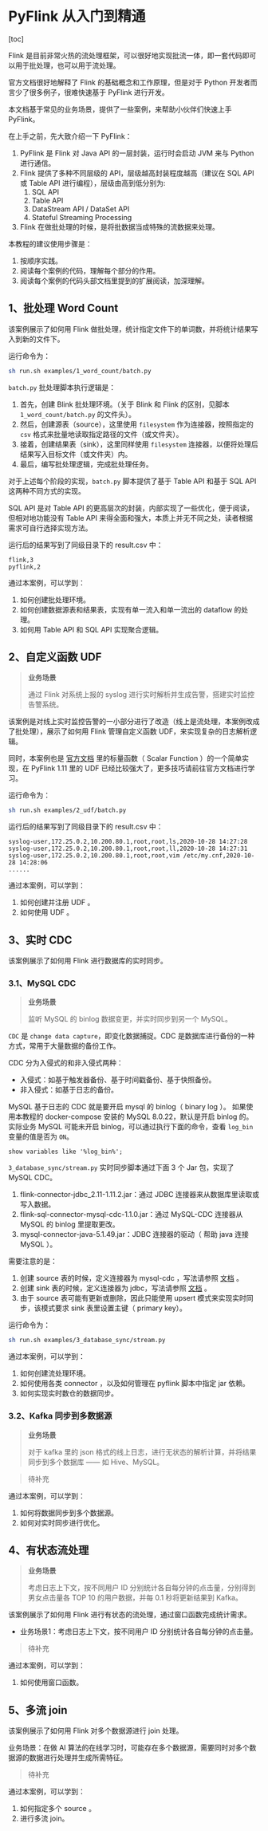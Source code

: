 # PyFlink 从入门到精通

[toc]

Flink 是目前非常火热的流处理框架，可以很好地实现批流一体，即一套代码即可以用于批处理，也可以用于流处理。

官方文档很好地解释了 Flink 的基础概念和工作原理，但是对于 Python 开发者而言少了很多例子，很难快速基于 PyFlink 进行开发。

本文档基于常见的业务场景，提供了一些案例，来帮助小伙伴们快速上手 PyFlink。

在上手之前，先大致介绍一下 PyFlink：
1. PyFlink 是 Flink 对 Java API 的一层封装，运行时会启动 JVM 来与 Python 进行通信。
2. Flink 提供了多种不同层级的 API，层级越高封装程度越高（建议在 SQL API 或 Table API 进行编程），层级由高到低分别为:
    1) SQL API
    2) Table API
    3) DataStream API / DataSet API
    4) Stateful Streaming Processing
3. Flink 在做批处理的时候，是将批数据当成特殊的流数据来处理。

本教程的建议使用步骤是：
1. 按顺序实践。
1. 阅读每个案例的代码，理解每个部分的作用。
1. 阅读每个案例的代码头部文档里提到的扩展阅读，加深理解。

## 1、批处理 Word Count

该案例展示了如何用 Flink 做批处理，统计指定文件下的单词数，并将统计结果写入到新的文件下。

运行命令为：

```bash
sh run.sh examples/1_word_count/batch.py
```

`batch.py` 批处理脚本执行逻辑是：
1. 首先，创建 Blink 批处理环境。（关于 Blink 和 Flink 的区别，见脚本 `1_word_count/batch.py` 的文件头）。
2. 然后，创建源表（source），这里使用 `filesystem` 作为连接器，按照指定的 `csv` 格式来批量地读取指定路径的文件（或文件夹）。
3. 接着，创建结果表（sink），这里同样使用 `filesystem` 连接器，以便将处理后结果写入目标文件（或文件夹）内。
4. 最后，编写批处理逻辑，完成批处理任务。

对于上述每个阶段的实现，`batch.py` 脚本提供了基于 Table API 和基于 SQL API 这两种不同方式的实现。

SQL API 是对 Table API 的更高层次的封装，内部实现了一些优化，便于阅读，但相对地功能没有 Table API 来得全面和强大，本质上并无不同之处，读者根据需求可自行选择实现方法。

运行后的结果写到了同级目录下的 result.csv 中：

```
flink,3
pyflink,2
```

通过本案例，可以学到：
1. 如何创建批处理环境。
2. 如何创建数据源表和结果表，实现有单一流入和单一流出的 dataflow 的处理。
3. 如何用 Table API 和 SQL API 实现聚合逻辑。

## 2、自定义函数 UDF

> **业务场景**
> 
> 通过 Flink 对系统上报的 syslog 进行实时解析并生成告警，搭建实时监控告警系统。

该案例是对线上实时监控告警的一小部分进行了改造（线上是流处理，本案例改成了批处理），展示了如何用 Flink 管理自定义函数 UDF，来实现复杂的日志解析逻辑。

同时，本案例也是 [官方文档](https://ci.apache.org/projects/flink/flink-docs-master/zh/dev/python/table-api-users-guide/udfs/python_udfs.html)
里的标量函数（ Scalar Function ）的一个简单实现，在 PyFlink 1.11 里的 UDF 已经比较强大了，更多技巧请前往官方文档进行学习。

运行命令为：

```bash
sh run.sh examples/2_udf/batch.py
```

运行后的结果写到了同级目录下的 result.csv 中：

```
syslog-user,172.25.0.2,10.200.80.1,root,root,ls,2020-10-28 14:27:28
syslog-user,172.25.0.2,10.200.80.1,root,root,ll,2020-10-28 14:27:31
syslog-user,172.25.0.2,10.200.80.1,root,root,vim /etc/my.cnf,2020-10-28 14:28:06
......
```

通过本案例，可以学到：
1. 如何创建并注册 UDF 。
2. 如何使用 UDF 。

## 3、实时 CDC

该案例展示了如何用 Flink 进行数据库的实时同步。

### 3.1、MySQL CDC

> **业务场景**
> 
> 监听 MySQL 的 binlog 数据变更，并实时同步到另一个 MySQL。

`CDC` 是 `change data capture`，即变化数据捕捉。CDC 是数据库进行备份的一种方式，常用于大量数据的备份工作。

CDC 分为入侵式的和非入侵式两种：
* 入侵式：如基于触发器备份、基于时间戳备份、基于快照备份。
* 非入侵式：如基于日志的备份。

MySQL 基于日志的 CDC 就是要开启 mysql 的 binlog（ binary log ）。
如果使用本教程的 docker-compose 安装的 MySQL 8.0.22，默认是开启 binlog 的。
实际业务 MySQL 可能未开启 binlog，可以通过执行下面的命令，查看 `log_bin` 变量的值是否为 `ON`。

```mysql
show variables like '%log_bin%';
```

`3_database_sync/stream.py` 实时同步脚本通过下面 3 个 Jar 包，实现了 MySQL CDC。
1. flink-connector-jdbc_2.11-1.11.2.jar：通过 JDBC 连接器来从数据库里读取或写入数据。
2. flink-sql-connector-mysql-cdc-1.1.0.jar：通过 MySQL-CDC 连接器从 MySQL 的 binlog 里提取更改。
3. mysql-connector-java-5.1.49.jar：JDBC 连接器的驱动（ 帮助 java 连接 MySQL ）。

需要注意的是：
1. 创建 source 表的时候，定义连接器为 mysql-cdc ，写法请参照 [文档](https://ci.apache.org/projects/flink/flink-docs-stable/zh/dev/table/connectors/jdbc.html) 。
1. 创建 sink 表的时候，定义连接器为 jdbc，写法请参照 [文档](https://github.com/ververica/flink-cdc-connectors) 。
1. 由于 source 表可能有更新或删除，因此只能使用 upsert 模式来实现实时同步，该模式要求 sink 表里设置主键（ primary key）。

运行命令为：

```bash
sh run.sh examples/3_database_sync/stream.py
```

通过本案例，可以学到：
1. 如何创建流处理环境。
2. 如何使用各类 connector ，以及如何管理在 pyflink 脚本中指定 jar 依赖。
3. 如何实现实时数仓的数据同步。

### 3.2、Kafka 同步到多数据源

> **业务场景**
> 
> 对于 kafka 里的 json 格式的线上日志，进行无状态的解析计算，并将结果同步到多个数据库 —— 如 Hive、MySQL。

> 待补充

通过本案例，可以学到：
1. 如何将数据同步到多个数据源。
1. 如何对实时同步进行优化。

## 4、有状态流处理

> **业务场景**
> 
> 考虑日志上下文，按不同用户 ID 分别统计各自每分钟的点击量，分别得到男女点击量各 TOP 10 的用户数据，并每 0.1 秒将更新结果到 Kafka。


该案例展示了如何用 Flink 进行有状态的流处理，通过窗口函数完成统计需求。
* 业务场景1：考虑日志上下文，按不同用户 ID 分别统计各自每分钟的点击量。

> 待补充

通过本案例，可以学到：
1. 如何使用窗口函数。

## 5、多流 join

该案例展示了如何用 Flink 对多个数据源进行 join 处理。

业务场景：在做 AI 算法的在线学习时，可能存在多个数据源，需要同时对多个数据源的数据进行处理并生成所需特征。

> 待补充

通过本案例，可以学到：
1. 如何指定多个 source 。
2. 进行多流 join。

